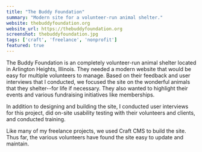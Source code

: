 ```yaml
---
title: "The Buddy Foundation"
summary: "Modern site for a volunteer-run animal shelter."
website: thebuddyfoundation.org
website_url: https://thebuddyfoundation.org
screenshot: thebuddyfoundation.jpg
tags: ['craft', 'freelance', 'nonprofit']
featured: true
---
```


The Buddy Foundation is an completely volunteer-run animal shelter located in Arlington Heights, Illinois. They needed a modern website that would be easy for multiple volunteers to manage. Based on their feedback and user interviews that I conducted, we focused the site on the wonderful animals that they shelter--for life if necessary. They also wanted to highlight their events and various fundraising initiatives like memberships.

In addition to designing and building the site, I conducted user interviews for this project, did on-site usability testing with their volunteers and clients, and conducted training.

Like many of my freelance projects, we used Craft CMS to build the site. Thus far, the various volunteers have found the site easy to update and maintain.
